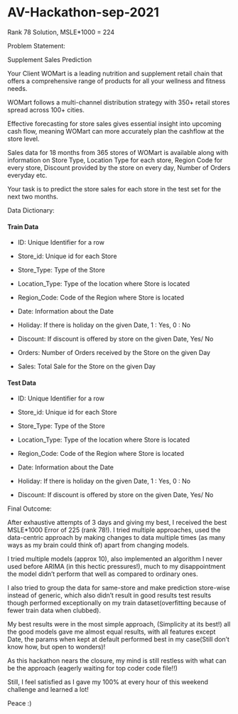 # AV-Hackathon-sep-2021
Rank 78 Solution, MSLE*1000 = 224

Problem Statement: 

Supplement Sales Prediction

Your Client WOMart is a leading nutrition and supplement retail chain that offers a comprehensive range of products for all your wellness and fitness needs. 

WOMart follows a multi-channel distribution strategy with 350+ retail stores spread across 100+ cities. 

Effective forecasting for store sales gives essential insight into upcoming cash flow, meaning WOMart can more accurately plan the cashflow at the store level.

Sales data for 18 months from 365 stores of WOMart is available along with information on Store Type, Location Type for each store, Region Code for every store, Discount provided by the store on every day, Number of Orders everyday etc.

Your task is to predict the store sales for each store in the test set for the next two months.

Data Dictionary:
#### Train Data
- ID: Unique Identifier for a row

- Store_id: Unique id for each Store

- Store_Type: Type of the Store

- Location_Type: Type of the location where Store is located

- Region_Code: Code of the Region where Store is located

- Date: Information about the Date

- Holiday: If there is holiday on the given Date, 1 : Yes, 0 : No

- Discount: If discount is offered by store on the given Date, Yes/ No

- Orders: Number of Orders received by the Store on the given Day

- Sales: Total Sale for the Store on the given Day


#### Test Data
- ID: Unique Identifier for a row

- Store_id: Unique id for each Store

- Store_Type: Type of the Store

- Location_Type: Type of the location where Store is located

- Region_Code: Code of the Region where Store is located

- Date: Information about the Date

- Holiday: If there is holiday on the given Date, 1 : Yes, 0 : No

- Discount: If discount is offered by store on the given Date, Yes/ No

Final Outcome:

After exhaustive attempts of 3 days and giving my best, I received the best MSLE*1000 Error of 225 (rank 78!). I tried multiple approaches, used the data-centric approach by making changes to data multiple times (as many ways as my brain could think of) apart from changing models. 

I tried multiple models (approx 10), also implemented an algorithm I never used before ARIMA (in this hectic pressures!), much to my disappointment the model didn’t perform that well as compared to ordinary ones.

I also tried to group the data for same-store and make prediction store-wise instead of generic, which also didn’t result in good results test results though performed exceptionally on my train dataset(overfitting because of fewer train data when clubbed).

My best results were in the most simple approach, (Simplicity at its best!) all the good models gave me almost equal results, with all features except Date, the params when kept at default performed best in my case(Still don’t know how, but open to wonders)!

As this hackathon nears the closure, my mind is still restless with what can be the approach (eagerly waiting for top coder code file!!)

Still, I feel satisfied as I gave my 100% at every hour of this weekend challenge and learned a lot!

Peace :)
